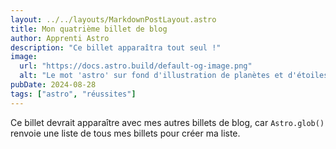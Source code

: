 ```yaml
---
layout: ../../layouts/MarkdownPostLayout.astro
title: Mon quatrième billet de blog
author: Apprenti Astro
description: "Ce billet apparaîtra tout seul !"
image:
  url: "https://docs.astro.build/default-og-image.png"
  alt: "Le mot 'astro' sur fond d'illustration de planètes et d'étoiles."
pubDate: 2024-08-28
tags: ["astro", "réussites"]
---
```


Ce billet devrait apparaître avec mes autres billets de blog, car `Astro.glob()` renvoie une liste de tous mes billets pour créer ma liste.

